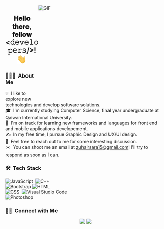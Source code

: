 
<img align="right" top="500" height="300" width="400" alt="GIF" src="https://media.giphy.com/media/SWoSkN6DxTszqIKEqv/giphy.gif">
<div align="center">
<h2> 𝐇𝐞𝐥𝐥𝐨 𝐭𝐡𝐞𝐫𝐞, 𝐟𝐞𝐥𝐥𝐨𝐰 <𝚍𝚎𝚟𝚎𝚕𝚘𝚙𝚎𝚛𝚜/>! <img src="https://github.com/ABSphreak/ABSphreak/blob/master/gifs/Hi.gif" width="30px"></h2>
</div>

### 👨🏻‍💻 &nbsp;About Me

💡 &nbsp;I like to explore new technologies and develop software solutions.\
🎓 &nbsp;I'm currently studying Computer Science, final year undergraduate at Qaiwan International University.\
🌱 &nbsp;I'm on track for learning new frameworks and languages for front end and mobile applications developement.\
✍️ &nbsp;In my free time, I pursue Graphic Design and UX/UI design.\
💬 &nbsp;Feel free to reach out to me for some interesting discussion.\
✉️ &nbsp;You can shoot me an email at zuhairsara15@gmail.com! I'll try to respond as soon as I can.



### 🛠 &nbsp;Tech Stack
![JavaScript](https://img.shields.io/badge/-JavaScript-05122A?style=flat&logo=javascript)&nbsp;
![C++](https://img.shields.io/badge/-C++-05122A?style=flat&logo=C%2B%2B&logoColor=00599C)&nbsp;\
![Bootstrap](https://img.shields.io/badge/-Bootstrap-05122A?style=flat&logo=bootstrap&logoColor=563D7C)
![HTML](https://img.shields.io/badge/-HTML-05122A?style=flat&logo=HTML5)&nbsp;\
![CSS](https://img.shields.io/badge/-CSS-05122A?style=flat&logo=CSS3&logoColor=1572B6)&nbsp;
![Visual Studio Code](https://img.shields.io/badge/-Visual%20Studio%20Code-05122A?style=flat&logo=visual-studio-code&logoColor=007ACC)&nbsp;\
![Photoshop](https://img.shields.io/badge/-Photoshop-05122A?style=flat&logo=adobe-photoshop)&nbsp;


### 🤝🏻 &nbsp;Connect with Me

<p align="center">
<a href="[https://linkedin.com/in/AVS1508](https://www.linkedin.com/in/sara-zuhair-5b2b4622a/)"><img src="https://img.shields.io/badge/-Sara%20Vikram%20Singh-0077B5?style=flat&logo=Linkedin&logoColor=white"/></a>
<a href="zuhairsara15@gmail.com"><img src="https://img.shields.io/badge/-zuhairsara15@gmail.com-D14836?style=flat&logo=Gmail&logoColor=white"/></a>
</p>
